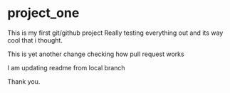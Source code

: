 # project_one
This is my first git/github project
Really testing everything out and its way cool that i thought.

This is yet another change checking how pull request works

I am updating readme from local branch

Thank you.
